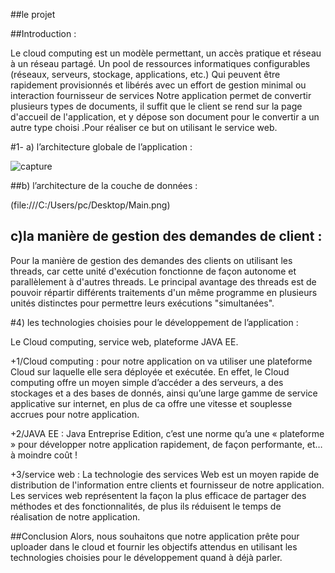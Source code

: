 ##le projet 

##Introduction :



Le cloud computing est un modèle permettant, un  accès pratique et réseau à un réseau partagé. 
Un pool de ressources informatiques configurables (réseaux, serveurs, stockage, applications, etc.)  Qui peuvent être rapidement provisionnés et libérés avec un effort de  gestion minimal ou interaction fournisseur de services
Notre application permet de convertir plusieurs types de documents,  il suffit que le client se rend sur la page d'accueil de l'application, et y dépose son document  pour le convertir  a un autre type choisi .Pour réaliser ce but on utilisant le service web.



#1-	a) l’architecture globale de l’application :

![capture](https://user-images.githubusercontent.com/44181362/49146507-90d28500-f302-11e8-82d3-45af12130b83.PNG)





##b) l’architecture de la couche de données :


(file:///C:/Users/pc/Desktop/Main.png)



## c)la manière de gestion des demandes de client :




Pour la manière de gestion des demandes des clients on utilisant les threads, car cette unité d'exécution fonctionne de façon autonome et parallèlement à d'autres threads. Le principal avantage des threads est de pouvoir répartir différents traitements d'un même programme en plusieurs unités distinctes pour permettre leurs exécutions "simultanées".



#4) les technologies choisies pour le développement de l’application :


Le Cloud computing, service web, plateforme JAVA EE.
 
 +1/Cloud computing : pour notre application on va utiliser une plateforme Cloud  sur laquelle elle sera déployée et exécutée.
En effet, le Cloud computing offre un moyen simple d’accéder a des serveurs, a des stockages et a des bases de donnés, ainsi qu’une large gamme de service applicative sur internet, en plus de ca offre une vitesse et souplesse accrues pour notre application.
 
 +2/JAVA EE : Java Entreprise Edition, c’est une norme qu’a une « plateforme » pour développer  notre application  rapidement, de façon performante, et…à moindre coût !
  
  +3/service web :
 La technologie des services Web est un moyen rapide de distribution de l'information entre clients et fournisseur de notre application.
Les services web représentent la façon la plus efficace de partager des méthodes et des fonctionnalités, de plus ils  réduisent le temps de réalisation de notre application.  



##Conclusion 
Alors, nous souhaitons que notre application prête pour uploader dans le cloud et fournir les objectifs attendus en utilisant les technologies choisies pour  le développement quand à déjà parler.







